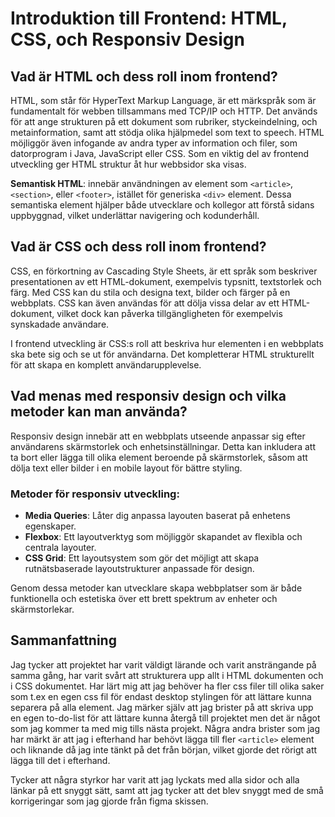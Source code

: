 # Introduktion till Frontend: HTML, CSS, och Responsiv Design

## Vad är HTML och dess roll inom frontend?

HTML, som står för HyperText Markup Language, är ett märkspråk som är fundamentalt för webben tillsammans med TCP/IP och HTTP. Det används för att ange strukturen på ett dokument som rubriker, styckeindelning, och metainformation, samt att stödja olika hjälpmedel som text to speech. HTML möjliggör även infogande av andra typer av information och filer, som datorprogram i Java, JavaScript eller CSS. Som en viktig del av frontend utveckling ger HTML struktur åt hur webbsidor ska visas.

**Semantisk HTML**: innebär användningen av element som `<article>`, `<section>`, eller `<footer>`, istället för generiska `<div>` element. Dessa semantiska element hjälper både utvecklare och kollegor att förstå sidans uppbyggnad, vilket underlättar navigering och kodunderhåll.

## Vad är CSS och dess roll inom frontend?

CSS, en förkortning av Cascading Style Sheets, är ett språk som beskriver presentationen av ett HTML-dokument, exempelvis typsnitt, textstorlek och färg. Med CSS kan du stila och designa text, bilder och färger på en webbplats. CSS kan även användas för att dölja vissa delar av ett HTML-dokument, vilket dock kan påverka tillgängligheten för exempelvis synskadade användare.

I frontend utveckling är CSS:s roll att beskriva hur elementen i en webbplats ska bete sig och se ut för användarna. Det kompletterar HTML strukturellt för att skapa en komplett användarupplevelse.

## Vad menas med responsiv design och vilka metoder kan man använda?

Responsiv design innebär att en webbplats utseende anpassar sig efter användarens skärmstorlek och enhetsinställningar. Detta kan inkludera att ta bort eller lägga till olika element beroende på skärmstorlek, såsom att dölja text eller bilder i en mobile layout för bättre styling.

### Metoder för responsiv utveckling:

- **Media Queries**: Låter dig anpassa layouten baserat på enhetens egenskaper.
- **Flexbox**: Ett layoutverktyg som möjliggör skapandet av flexibla och centrala layouter.
- **CSS Grid**: Ett layoutsystem som gör det möjligt att skapa rutnätsbaserade layoutstrukturer anpassade för design.

Genom dessa metoder kan utvecklare skapa webbplatser som är både funktionella och estetiska över ett brett spektrum av enheter och skärmstorlekar.

## Sammanfattning
Jag tycker att projektet har varit väldigt lärande och varit ansträngande på samma gång, har varit svårt att strukturera upp allt i HTML dokumenten och i CSS dokumentet. Har lärt mig att jag behöver ha fler css filer till olika saker som t.ex en egen css fil för endast desktop stylingen för att lättare kunna separera på alla element. Jag märker själv att jag brister på att skriva upp en egen to-do-list för att lättare kunna återgå till projektet men det är något som jag kommer ta med mig tills nästa projekt. Några andra brister som jag har märkt är att jag i efterhand har behövt lägga till fler `<article>` element och liknande då jag inte tänkt på det från början, vilket gjorde det rörigt att lägga till det i efterhand. 

Tycker att några styrkor har varit att jag lyckats med alla sidor och alla länkar på ett snyggt sätt, samt att jag tycker att det blev snyggt med de små korrigeringar som jag gjorde från figma skissen.
